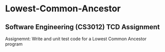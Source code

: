 # Lowest-Common-Ancestor
## Software Engineering (CS3012) TCD Assignment
Assignemnt: Write and unit test code for a Lowest Common Ancestor program
